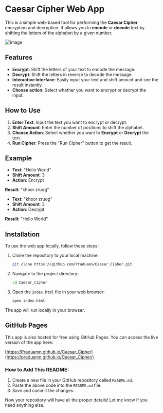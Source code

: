 # Caesar Cipher Web App

This is a simple web-based tool for performing the **Caesar Cipher** encryption and decryption. It allows you to **encode** or **decode** text by shifting the letters of the alphabet by a given number.

![image](https://github.com/user-attachments/assets/a99860fd-e61a-4aca-98ae-b47f28ff953c)


## Features
- **Encrypt**: Shift the letters of your text to encode the message.
- **Decrypt**: Shift the letters in reverse to decode the message.
- **Interactive Interface**: Easily input your text and shift amount and see the result instantly.
- **Choose action**: Select whether you want to encrypt or decrypt the input.

## How to Use

1. **Enter Text**: Input the text you want to encrypt or decrypt.
2. **Shift Amount**: Enter the number of positions to shift the alphabet.
3. **Choose Action**: Select whether you want to **Encrypt** or **Decrypt** the text.
4. **Run Cipher**: Press the "Run Cipher" button to get the result.

## Example

- **Text**: "Hello World"
- **Shift Amount**: 3
- **Action**: Encrypt

**Result**: "khoor zruog"

- **Text**: "khoor zruog"
- **Shift Amount**: 3
- **Action**: Decrypt

**Result**: "Hello World"

## Installation

To use the web app locally, follow these steps:

1. Clone the repository to your local machine:

   ```bash
   git clone https://github.com/Praduamn/Caesar_Cipher.git
   ```

2. Navigate to the project directory:

   ```bash
   cd Caesar_Cipher
   ```

3. Open the `index.html` file in your web browser:

   ```bash
   open index.html
   ```

The app will run locally in your browser.

## GitHub Pages

This app is also hosted for free using GitHub Pages. You can access the live version of the app here:

[https://Praduamn.github.io/Caesar_Cipher](https://praduamn.github.io/Caesar_Cipher/)


### How to Add This README:
1. Create a new file in your GitHub repository called `README.md`.
2. Paste the above code into the `README.md` file.
3. Save and commit the changes.

Now your repository will have all the proper details! Let me know if you need anything else.
